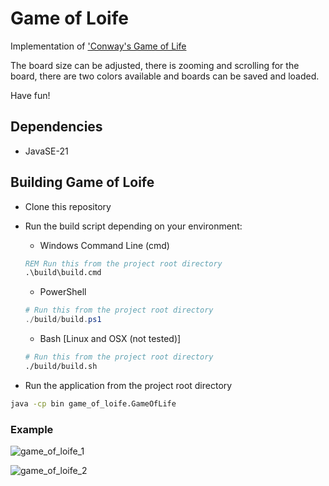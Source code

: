 # Game of Loife
Implementation of ['Conway's Game of Life](https://en.wikipedia.org/wiki/Conway%27s_Game_of_Life)

The board size can be adjusted, there is zooming and scrolling for the board, there are two colors available and boards can be saved and loaded.

Have fun!

## Dependencies
- JavaSE-21

## Building Game of Loife
- Clone this repository
- Run the build script depending on your environment:

  - Windows Command Line (cmd)

  ```cmd
  REM Run this from the project root directory
  .\build\build.cmd
  ```
  - PowerShell

  ```powershell
  # Run this from the project root directory
  ./build/build.ps1
  ```
  - Bash [Linux and OSX (not tested)]

  ```bash
  # Run this from the project root directory
  ./build/build.sh
  ```

- Run the application from the project root directory
```bash
java -cp bin game_of_loife.GameOfLife
```


### Example
![game_of_loife_1](https://github.com/user-attachments/assets/95d7d80a-8680-4a44-9d67-d5d6a56f2f0c)

![game_of_loife_2](https://github.com/user-attachments/assets/ac14fec5-419f-459c-9ae1-d8be02eda3a5)
